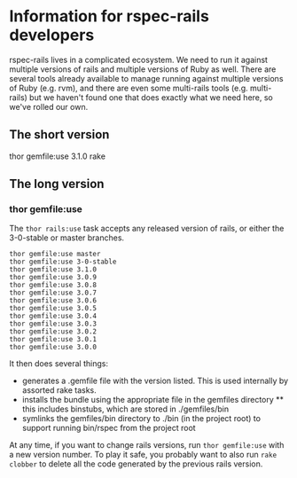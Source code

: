 # Information for rspec-rails developers

rspec-rails lives in a complicated ecosystem. We need to run it against
multiple versions of rails and multiple versions of Ruby as well. There are
several tools already available to manage running against multiple versions of
Ruby (e.g. rvm), and there are even some multi-rails tools (e.g. multi-rails)
but we haven't found one that does exactly what we need here, so we've rolled
our own.

## The short version

thor gemfile:use 3.1.0
rake

## The long version

### thor gemfile:use

The `thor rails:use` task accepts any released version of rails, or either the
3-0-stable or master branches.

    thor gemfile:use master
    thor gemfile:use 3-0-stable
    thor gemfile:use 3.1.0
    thor gemfile:use 3.0.9
    thor gemfile:use 3.0.8
    thor gemfile:use 3.0.7
    thor gemfile:use 3.0.6
    thor gemfile:use 3.0.5
    thor gemfile:use 3.0.4
    thor gemfile:use 3.0.3
    thor gemfile:use 3.0.2
    thor gemfile:use 3.0.1
    thor gemfile:use 3.0.0

It then does several things:

* generates a .gemfile file with the version listed. This is used internally by
  assorted rake tasks.
* installs the bundle using the appropriate file in the gemfiles directory
** this includes binstubs, which are stored in ./gemfiles/bin
* symlinks the gemfiles/bin directory to ./bin (in the project root) to support
  running bin/rspec from the project root

At any time, if you want to change rails versions, run `thor gemfile:use` with a
new version number. To play it safe, you probably want to also run `rake
clobber` to delete all the code generated by the previous rails version.
